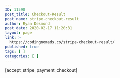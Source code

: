 ```yaml
---
ID: 11598
post_title: Checkout-Result
post_name: stripe-checkout-result
author: Ryan Desmond
post_date: 2020-02-17 11:20:31
layout: page
link: >
  https://codingnomads.co/stripe-checkout-result/
published: true
tags: [ ]
categories: [ ]
---
```

[accept_stripe_payment_checkout]